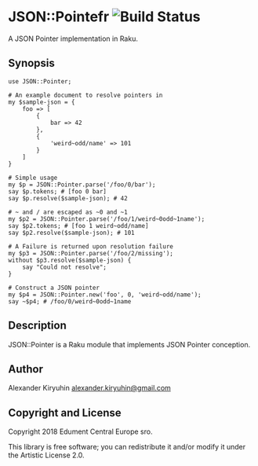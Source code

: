# JSON::Pointefr ![Build Status](https://github.com/croservices/json-pointer/actions/workflows/ci.yml/badge.svg)

A JSON Pointer implementation in Raku.

## Synopsis

    use JSON::Pointer;

    # An example document to resolve pointers in
    my $sample-json = {
        foo => [
            {
                bar => 42
            },
            {
                'weird~odd/name' => 101
            }
        ]
    }

    # Simple usage
    my $p = JSON::Pointer.parse('/foo/0/bar');
    say $p.tokens; # [foo 0 bar]
    say $p.resolve($sample-json); # 42

    # ~ and / are escaped as ~0 and ~1
    my $p2 = JSON::Pointer.parse('/foo/1/weird~0odd~1name');
    say $p2.tokens; # [foo 1 weird~odd/name]
    say $p2.resolve($sample-json); # 101

    # A Failure is returned upon resolution failure
    my $p3 = JSON::Pointer.parse('/foo/2/missing');
    without $p3.resolve($sample-json) {
        say "Could not resolve";
    }

    # Construct a JSON pointer
    my $p4 = JSON::Pointer.new('foo', 0, 'weird~odd/name');
    say ~$p4; # /foo/0/weird~0odd~1name

## Description

JSON::Pointer is a Raku module that implements JSON Pointer conception.

## Author

Alexander Kiryuhin <alexander.kiryuhin@gmail.com>

## Copyright and License

Copyright 2018 Edument Central Europe sro.

This library is free software; you can redistribute it and/or modify it under the Artistic License 2.0.
